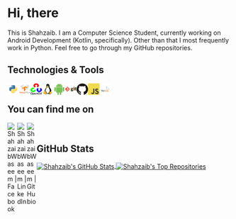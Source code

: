 # Hi, there
This is Shahzaib. I am a Computer Science Student, currently working on Android Development (Kotlin, specifically). Other than that I most frequently work in Python. Feel free to go through my GitHub repositories.


## Technologies & Tools
<img align="left" alt="Python" title="Python" width="26px" src="https://raw.githubusercontent.com/github/explore/80688e429a7d4ef2fca1e82350fe8e3517d3494d/topics/python/python.png" />
<img align="left" alt="Tensorflow" title="Tensorflow" width="26px" src="https://raw.githubusercontent.com/github/explore/80688e429a7d4ef2fca1e82350fe8e3517d3494d/topics/tensorflow/tensorflow.png" />
<img align="left" alt="OpenCV" title="OpenCV" width="26px" src="https://raw.githubusercontent.com/github/explore/80688e429a7d4ef2fca1e82350fe8e3517d3494d/topics/opencv/opencv.png" />
<img align="left" alt="Android" title="Android" width="26px" src="https://raw.githubusercontent.com/github/explore/80688e429a7d4ef2fca1e82350fe8e3517d3494d/topics/linux/linux.png"/>
<img align="left" alt="Android" title="Android" width="26px" src="https://raw.githubusercontent.com/github/explore/80688e429a7d4ef2fca1e82350fe8e3517d3494d/topics/android/android.png" />
<img align="left" alt="Git" title="Git" width="26px" src="https://raw.githubusercontent.com/github/explore/80688e429a7d4ef2fca1e82350fe8e3517d3494d/topics/git/git.png" />
<img align="left" alt="GitHub" title="GitHub" width="26px" src="https://raw.githubusercontent.com/github/explore/78df643247d429f6cc873026c0622819ad797942/topics/github/github.png" />
<img align="left" alt="JavaScript" title="JavaScript" width="26px" src="https://raw.githubusercontent.com/github/explore/80688e429a7d4ef2fca1e82350fe8e3517d3494d/topics/javascript/javascript.png" />
<img align="left" alt="MySQL" title="MySQL" width="26px" src="https://raw.githubusercontent.com/github/explore/80688e429a7d4ef2fca1e82350fe8e3517d3494d/topics/mysql/mysql.png" />

<br />

## You can find me on
[<img align="left" alt="ShahzaibWaseem | Facebook" width="22px" src="https://cdn.jsdelivr.net/npm/simple-icons@v3/icons/facebook.svg" />][facebook]
[<img align="left" alt="ShahzaibWaseem | LinkedIn" width="22px" src="https://cdn.jsdelivr.net/npm/simple-icons@v3/icons/linkedin.svg" />][linkedin]
[<img align="left" alt="ShahzaibWaseem | GitHubio" width="22px" src="https://cdn.jsdelivr.net/npm/simple-icons@v3/icons/github.svg" />][githubio]

<br />

## GitHub Stats
<a href = "https://github.com/ShahzaibWaseem/ShahzaibWaseem">
	<img align = "center" src = "https://github-readme-stats.vercel.app/api?username=ShahzaibWaseem&show_icons=true&line_height=27&count_private=true&title_color=ffffff&text_color=c9cacc&icon_color=2bbc8a&bg_color=1d1f21" alt = "Shahzaib's GitHub Stats"/>
</a>

<a href = "https://github.com/ShahzaibWaseem/ShahzaibWaseem">
	<img align = "center" src = "https://github-readme-stats.vercel.app/api/top-langs/?username=ShahzaibWaseem&layout=compact&hide=jupyter%20notebook&title_color=ffffff&text_color=c9cacc&icon_color=2bbc8a&bg_color=1d1f21" alt = "Shahzaib's Top Repositories"/>
</a>

<!-- links to my social media accounts -->
[linkedin]: https://www.linkedin.com/in/shahzaibwaseem/
[facebook]: https://www.facebook.com/ShahzaibWas/
[githubio]: https://shahzaibwaseem.github.io 